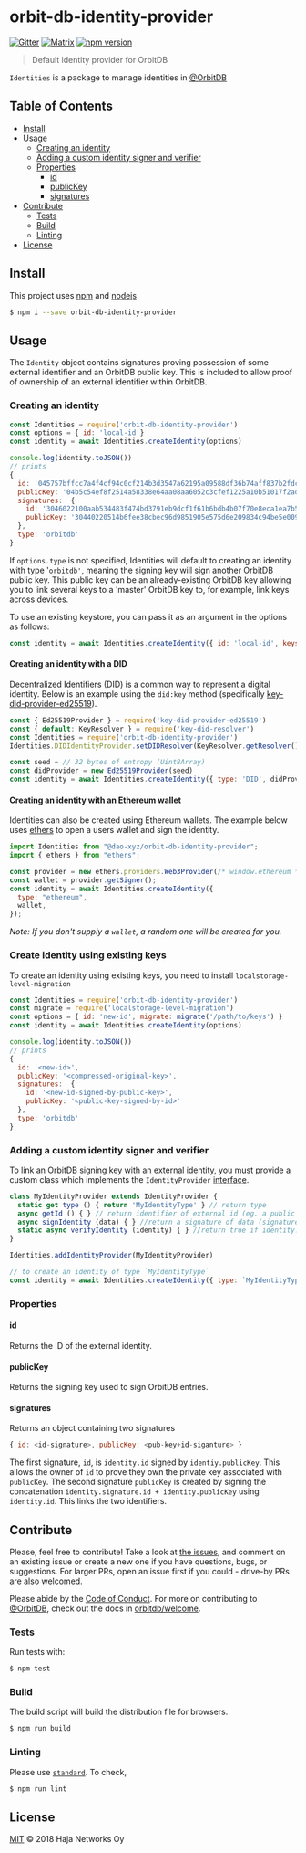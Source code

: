 # orbit-db-identity-provider

[![Gitter](https://img.shields.io/gitter/room/nwjs/nw.js.svg)](https://gitter.im/orbitdb/Lobby) [![Matrix](https://img.shields.io/badge/matrix-%23orbitdb%3Apermaweb.io-blue.svg)](https://riot.permaweb.io/#/room/#orbitdb:permaweb.io) 
[![npm version](https://badge.fury.io/js/orbit-db-identity-provider.svg)](https://www.npmjs.com/package/orbit-db-identity-provider)

> Default identity provider for OrbitDB

`Identities` is a package to manage identities in [@OrbitDB](http://github.com/orbitdb/orbit-db)

## Table of Contents

  - [Install](#install)
  - [Usage](#usage)
    - [Creating an identity](#creating-an-identity)
    - [Adding a custom identity signer and verifier](#adding-a-custom-identity-signer-and-verifier)
    - [Properties](#properties)
      - [id](#id)
      - [publicKey](#publickey)
      - [signatures](#signatures)
  - [Contribute](#contribute)
    - [Tests](#tests)
    - [Build](#build)
    - [Linting](#linting)
  - [License](#license)

## Install

This project uses [npm](https://npmjs.com/) and [nodejs](https://nodejs.org/)

```sh
$ npm i --save orbit-db-identity-provider
```

## Usage

The `Identity` object contains signatures proving possession of some external identifier and an OrbitDB public key. This is included to allow proof of ownership of an external identifier within OrbitDB.

### Creating an identity
```js
const Identities = require('orbit-db-identity-provider')
const options = { id: 'local-id'}
const identity = await Identities.createIdentity(options)

console.log(identity.toJSON())
// prints
{
  id: '045757bffcc7a4f4cf94c0cf214b3d3547a62195a09588df36b74aff837b2fdc14551360a323bf9de2ac8fb2eda9bd1bae5de53577a8db41ee2b46b4bf8cd7be33',
  publicKey: '04b5c54ef8f2514a58338e64aa08aa6052c3cfef1225a10b51017f2ad63a92fb166e7a19cba44321c9402ab1b62c940cd5e65e81e4d584c1208dbd021f6e22c6f5',
  signatures:  {
    id: '3046022100aab534483f474bd3791eb9dcf1f61b6bdb4b07f70e8eca1ea7b530ac0ca13ca1022100e9d95eeeacc9813808400eb37f8aae6be7873df460d2a03e7a19132e34f0bd16',
    publicKey: '30440220514b6fee38cbec96d9851905e575d6e209834c94be5e009a8261737d4ef23dfc0220794fa8dee564701d337b68fdbeef76bb81d777154c211d84ac345ec287a2a8e1'
  },
  type: 'orbitdb'
}

```
If `options.type` is not specified, Identities will default to creating an identity with type '`orbitdb'`, meaning the signing key will sign another OrbitDB public key. This public key can be an already-existing OrbitDB key allowing you to link several keys to a 'master' OrbitDB key to, for example, link keys across devices.

To use an existing keystore, you can pass it as an argument in the options as follows:
```js
const identity = await Identities.createIdentity({ id: 'local-id', keystore: existingKeystore })
```

#### Creating an identity with a DID
Decentralized Identifiers (DID) is a common way to represent a digital identity. Below is an example using the `did:key` method (specifically [key-did-provider-ed25519](https://github.com/ceramicnetwork/key-did-provider-ed25519)).
```js
const { Ed25519Provider } = require('key-did-provider-ed25519')
const { default: KeyResolver } = require('key-did-resolver')
const Identities = require('orbit-db-identity-provider')
Identities.DIDIdentityProvider.setDIDResolver(KeyResolver.getResolver())

const seed = // 32 bytes of entropy (Uint8Array)
const didProvider = new Ed25519Provider(seed)
const identity = await Identities.createIdentity({ type: 'DID', didProvider })
```

#### Creating an identity with an Ethereum wallet
Identities can also be created using Ethereum wallets. The example below uses [ethers](https://docs.ethers.io/) to open a users wallet and sign the identity.
```js
import Identities from "@dao-xyz/orbit-db-identity-provider";
import { ethers } from "ethers";

const provider = new ethers.providers.Web3Provider(/* window.ethereum */);
const wallet = provider.getSigner();
const identity = await Identities.createIdentity({
  type: "ethereum",
  wallet,
});
```
_Note: If you don't supply a `wallet`, a random one will be created for you._

### Create identity using existing keys

To create an identity using existing keys, you need to install `localstorage-level-migration`

```js
const Identities = require('orbit-db-identity-provider')
const migrate = require('localstorage-level-migration')
const options = { id: 'new-id', migrate: migrate('/path/to/keys') }
const identity = await Identities.createIdentity(options)

console.log(identity.toJSON())
// prints
{
  id: '<new-id>',
  publicKey: '<compressed-original-key>',
  signatures:  {
    id: '<new-id-signed-by-public-key>',
    publicKey: '<public-key-signed-by-id>'
  },
  type: 'orbitdb'
}

```

### Adding a custom identity signer and verifier

To link an OrbitDB signing key with an external identity, you must provide a custom class which implements the `IdentityProvider` [interface](https://github.com/orbitdb/orbit-db-identity-provider/blob/master/src/identity-provider-interface.js).

```js
class MyIdentityProvider extends IdentityProvider {
  static get type () { return 'MyIdentityType' } // return type
  async getId () { } // return identifier of external id (eg. a public key)
  async signIdentity (data) { } //return a signature of data (signature of the OrbtiDB public key)
  static async verifyIdentity (identity) { } //return true if identity.sigantures are valid
}

Identities.addIdentityProvider(MyIdentityProvider)

// to create an identity of type `MyIdentityType`
const identity = await Identities.createIdentity({ type: `MyIdentityType`})

```

### Properties

#### id

Returns the ID of the external identity.

#### publicKey

Returns the signing key used to sign OrbitDB entries.

#### signatures
Returns an object containing two signatures
```js
{ id: <id-signature>, publicKey: <pub-key+id-siganture> }
```

The first signature, `id`, is `identity.id` signed by `identiy.publicKey`. This allows the owner of `id` to prove they own the private key associated with `publicKey`. The second signature `publicKey` is created by signing the concatenation `identity.signature.id + identity.publicKey` using `identity.id`. This links the two identifiers.

## Contribute

Please, feel free to contribute! Take a look at [the issues](https://github.com/orbitdb/orbit-db-identity-provider/issues), and comment on an existing issue or create a new one if you have questions, bugs, or suggestions. For larger PRs, open an issue first if you could - drive-by PRs are also welcomed.

Please abide by the [Code of Conduct](CODE_OF_CONDUCT.md). For more on contributing to [@OrbitDB](https://github.com/orbitdb/), check out the docs in [orbitdb/welcome](https://github.com/orbitdb/welcome).

### Tests

Run tests with:

```sh
$ npm test
```

### Build

The build script will build the distribution file for browsers.

```sh
$ npm run build
```

### Linting

Please use [`standard`](https://standardjs.com). To check,


```sh
$ npm run lint
```

## License

[MIT](LICENSE) © 2018 Haja Networks Oy
